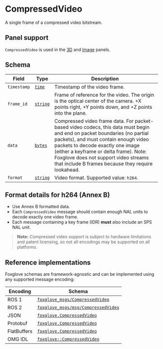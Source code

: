 # CompressedVideo

A single frame of a compressed video bitstream.

## Panel support

<!--TODO: Link missing documentation when available-->

`CompressedVideo` is used in the [3D](#) and [Image](#) panels.

## Schema

| Field       | Type                                   | Description                                                                                                                                                                                                                                                                                                                                   |
| ----------- | -------------------------------------- | --------------------------------------------------------------------------------------------------------------------------------------------------------------------------------------------------------------------------------------------------------------------------------------------------------------------------------------------- |
| `timestamp` | [`time`](./built-in-types.md#time)     | Timestamp of the video frame.                                                                                                                                                                                                                                                                                                                 |
| `frame_id`  | [`string`](./built-in-types.md#string) | Frame of reference for the video. The origin is the optical center of the camera. +X points right, +Y points down, and +Z points into the plane.                                                                                                                                                                                              |
| `data`      | [`bytes`](./built-in-types.md#bytes)   | Compressed video frame data. For packet-based video codecs, this data must begin and end on packet boundaries (no partial packets), and must contain enough video packets to decode exactly one image (either a keyframe or delta frame). Note: Foxglove does not support video streams that include B frames because they require lookahead. |
| `format`    | [`string`](./built-in-types.md#string) | Video format. Supported value: `h264`.                                                                                                                                                                                                                                                                                                        |

## Format details for h264 (Annex B)

- Use Annex B formatted data.
- Each `CompressedVideo` message should contain enough NAL units to decode exactly one video frame.
- Each message containing a key frame (IDR) **must** also include an SPS NAL unit.

> **Note:** Compressed video support is subject to hardware limitations and patent licensing, so not all encodings may be supported on all platforms.

## Reference implementations

Foxglove schemas are framework-agnostic and can be implemented using any supported message encoding:

| Encoding    | Schema                                                                                                                        |
| ----------- | ----------------------------------------------------------------------------------------------------------------------------- |
| ROS 1       | [`foxglove_msgs/CompressedVideo`](https://github.com/foxglove/foxglove-sdk/blob/main/schemas/ros1/CompressedVideo.msg)        |
| ROS 2       | [`foxglove_msgs/msg/CompressedVideo`](https://github.com/foxglove/foxglove-sdk/blob/main/schemas/ros2/CompressedVideo.msg)    |
| JSON        | [`foxglove.CompressedVideo`](https://github.com/foxglove/foxglove-sdk/blob/main/schemas/jsonschema/CompressedVideo.json)      |
| Protobuf    | [`foxglove.CompressedVideo`](https://github.com/foxglove/foxglove-sdk/blob/main/schemas/proto/foxglove/CompressedVideo.proto) |
| FlatBuffers | [`foxglove.CompressedVideo`](https://github.com/foxglove/foxglove-sdk/blob/main/schemas/flatbuffer/CompressedVideo.fbs)       |
| OMG IDL     | [`foxglove::CompressedVideo`](https://github.com/foxglove/foxglove-sdk/blob/main/schemas/omgidl/foxglove/CompressedVideo.idl) |
